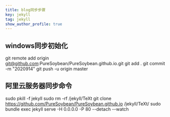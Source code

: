 ```yaml
---
title: blog同步步骤
key: jekyll
tag: jekyll
show_author_profile: true
---
```


## windows同步初始化

git remote add origin git@github.com:PureSoybean/PureSoybean.github.io.git
git add .
git commit -m "2020914"
git push -u origin master

## 阿里云服务器同步命令
sudo pkill -f jekyll
sudo rm -rf /jekyll/TeXt
git clone https://github.com/PureSoybean/PureSoybean.github.io /jekyll/TeXt/
sudo bundle exec jekyll serve -H 0.0.0.0 -P 80 --detach --watch
